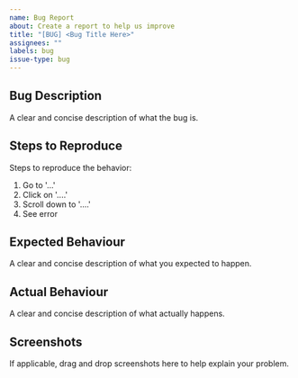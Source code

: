 ```yaml
---
name: Bug Report
about: Create a report to help us improve
title: "[BUG] <Bug Title Here>"
assignees: ""
labels: bug
issue-type: bug
---
```


## Bug Description

A clear and concise description of what the bug is.

## Steps to Reproduce

Steps to reproduce the behavior:

1. Go to '...'
2. Click on '....'
3. Scroll down to '....'
4. See error

## Expected Behaviour

A clear and concise description of what you expected to happen.

## Actual Behaviour

A clear and concise description of what actually happens.

## Screenshots

If applicable, drag and drop screenshots here to help explain your problem.
